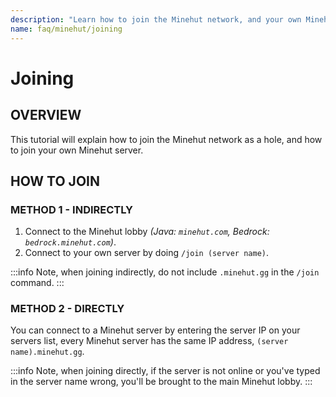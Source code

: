 ```yaml
---
description: "Learn how to join the Minehut network, and your own Minehut server."
name: faq/minehut/joining
---
```


# Joining

## OVERVIEW

This tutorial will explain how to join the Minehut network as a hole, and how to join your own Minehut server.

## HOW TO JOIN

### METHOD 1 - INDIRECTLY

1. Connect to the Minehut lobby _\(Java: `minehut.com`, Bedrock: `bedrock.minehut.com`\)_.
2. Connect to your own server by doing `/join (server name)`.

:::info
Note, when joining indirectly, do not include `.minehut.gg` in the `/join` command.
:::

### METHOD 2 - DIRECTLY

You can connect to a Minehut server by entering the server IP on your servers list, every Minehut server has the same IP address, `(server name).minehut.gg`.

:::info
Note, when joining directly, if the server is not online or you've typed in the server name wrong, you'll be brought to the main Minehut lobby.
:::
